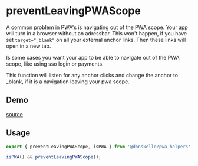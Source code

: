 # preventLeavingPWAScope

A common problem in PWA's is navigating out of the PWA scope. Your app will turn in a browser without an adressbar. This won't happen, if you have set `target="_blank"` on all your external anchor links. Then these links will open in a new tab.

Is some cases you want your app to be able to navigate out of the PWA scope, like using sso login or payments.

This function will listen for any anchor clicks and change the anchor to \_blank, if it is a navigation leaving your pwa scope.

<script setup>
import Demo from './demo.vue'
</script>

## Demo

<DemoContainer>
  <p class="demo-source-link"><a href="https://github.com/donskelle/pwa-helpers/tree/master/packages/functions/preventLeavingPWAScope/demo.vue" targat="blank">source</a></p>
  <Demo/>
</DemoContainer>

## Usage

```ts
export { preventLeavingPWAScope, isPWA } from '@donskelle/pwa-helpers';

isPWA() && preventLeavingPWAScope();
```
